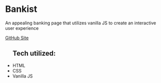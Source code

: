 # <h1>Bankist</h1>
<p>An appealing banking page that utilizes vanilla JS to create an interactive user experience<p>
  
  <a href='https://tventura94.github.io/Bankist/'>GitHub Site</a>
  <ul>
    <h2>Tech utilized:</h2>
    <li>HTML</li>
    <li>CSS</li>
    <li>Vanilla JS</li>
    </ul>
